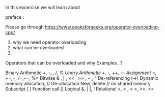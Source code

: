 In this excercise we will learn about 

preface :

Please go through
https://www.geeksforgeeks.org/operator-overloading-cpp/

1) why we need operator overloading
2) what can be overloaded
3) 


Operators that can be overloaded and why Examples ..?


Binary Arithmetic	+, -, *, /, %
Unary Arithmetic 	+, -, ++, —
Assignment	=, +=,*=, /=,-=, %=
Bitwise	& , | , << , >> , ~ , ^
De-referencing	(->)
Dynamic memory allocation,   // 
De-allocation	New, delete  // on shared memory
Subscript	[ ]
Function call 	()
Logical 	&,  | |, !
Relational	>, < , = =, <=, >=

